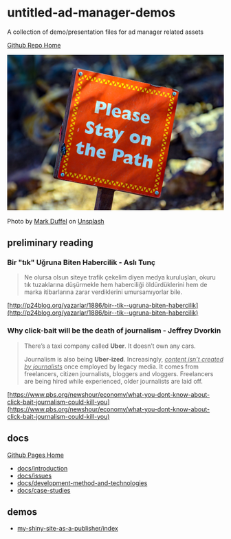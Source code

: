 # untitled-ad-manager-demos

A collection of demo/presentation files for ad manager related assets

[Github Repo Home](https://github.com/xkema/untitled-ad-manager-demos)

![mark-duffel-422279-unsplash.jpg](docs/images/mark-duffel-422279-unsplash.jpg)

Photo by [Mark Duffel](https://unsplash.com/photos/U5y077qrMdI) on [Unsplash](https://unsplash.com/collections/155571/hustle-and-grind)

## preliminary reading

### Bir "tık" Uğruna Biten Habercilik - Aslı Tunç

> Ne olursa olsun siteye trafik çekelim diyen medya kuruluşları, okuru tık tuzaklarına düşürmekle hem haberciliği öldürdüklerini hem de marka itibarlarına zarar verdiklerini umursamıyorlar bile.

[http://p24blog.org/yazarlar/1886/bir--tik--ugruna-biten-habercilik](http://p24blog.org/yazarlar/1886/bir--tik--ugruna-biten-habercilik)

### Why click-bait will be the death of journalism - Jeffrey Dvorkin

> There’s a taxi company called **Uber**. It doesn’t own any cars.
>
> Journalism is also being **Uber-ized**. Increasingly, *<u>content isn’t created by journalists</u>* once employed by legacy media. It comes from freelancers, citizen journalists, bloggers and vloggers. Freelancers are being hired while experienced, older journalists are laid off.

[https://www.pbs.org/newshour/economy/what-you-dont-know-about-click-bait-journalism-could-kill-you](https://www.pbs.org/newshour/economy/what-you-dont-know-about-click-bait-journalism-could-kill-you)

## docs

[Github Pages Home](https://xkema.github.io/untitled-ad-manager-demos)

- [docs/introduction](https://xkema.github.io/untitled-ad-manager-demos/docs/introduction)
- [docs/issues](https://xkema.github.io/untitled-ad-manager-demos/docs/issues)
- [docs/development-method-and-technologies](https://xkema.github.io/untitled-ad-manager-demos/docs/development-method-and-technologies)
- [docs/case-studies](https://xkema.github.io/untitled-ad-manager-demos/docs/case-studies)

## demos

- [my-shiny-site-as-a-publisher/index](https://xkema.github.io/untitled-ad-manager-demos/src/my-shiny-site-as-a-publisher)
